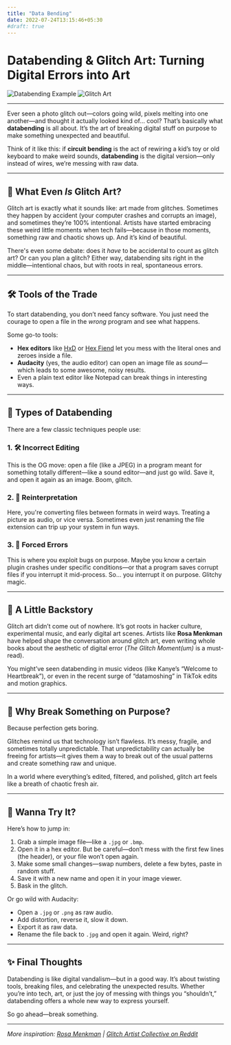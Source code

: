 ```yaml
---
title: "Data Bending"
date: 2022-07-24T13:15:46+05:30
#draft: true
---
```

# Databending & Glitch Art: Turning Digital Errors into Art

![Databending Example](https://external-content.duckduckgo.com/iu/?u=https%3A%2F%2Ftse1.mm.bing.net%2Fth%3Fid%3DOIP.s7_sp2tGLHalcnpZTPELMAHaE8%26pid%3DApi&f=1)
![Glitch Art](https://external-content.duckduckgo.com/iu/?u=https%3A%2F%2Ftse3.mm.bing.net%2Fth%3Fid%3DOIP.3mHON0qJAwp8j86TP7_VDgHaFj%26pid%3DApi&f=1 "glitch art")

---

Ever seen a photo glitch out—colors going wild, pixels melting into one another—and thought it actually looked kind of… cool? That’s basically what **databending** is all about. It’s the art of breaking digital stuff on purpose to make something unexpected and beautiful.

Think of it like this: if **circuit bending** is the act of rewiring a kid’s toy or old keyboard to make weird sounds, **databending** is the digital version—only instead of wires, we’re messing with raw data.

---

## 🎨 What Even *Is*  Glitch Art?

Glitch art is exactly what it sounds like: art made from glitches. Sometimes they happen by accident (your computer crashes and corrupts an image), and sometimes they’re 100% intentional. Artists have started embracing these weird little moments when tech fails—because in those moments, something raw and chaotic shows up. And it’s kind of beautiful.

There's even some debate: does it *have* to be accidental to count as glitch art? Or can you plan a glitch? Either way, databending sits right in the middle—intentional chaos, but with roots in real, spontaneous errors.

---

## 🛠 Tools of the Trade

To start databending, you don’t need fancy software. You just need the courage to open a file in the *wrong* program and see what happens.

Some go-to tools:
- **Hex editors** like [HxD](https://mh-nexus.de/en/hxd/) or [Hex Fiend](https://hexfiend.com/) let you mess with the literal ones and zeroes inside a file.
- **Audacity** (yes, the audio editor) can open an image file as *sound*—which leads to some awesome, noisy results.
- Even a plain text editor like Notepad can break things in interesting ways.

---

## 🔧 Types of Databending

There are a few classic techniques people use:

### 1. 🛠 Incorrect Editing
This is the OG move: open a file (like a JPEG) in a program meant for something totally different—like a sound editor—and just go wild. Save it, and open it again as an image. Boom, glitch.

### 2. 🔄 Reinterpretation
Here, you're converting files between formats in weird ways. Treating a picture as audio, or vice versa. Sometimes even just renaming the file extension can trip up your system in fun ways.

### 3. 🧪 Forced Errors
This is where you exploit bugs on purpose. Maybe you know a certain plugin crashes under specific conditions—or that a program saves corrupt files if you interrupt it mid-process. So… you interrupt it on purpose. Glitchy magic.

---

## 🧠 A Little Backstory

Glitch art didn’t come out of nowhere. It’s got roots in hacker culture, experimental music, and early digital art scenes. Artists like **Rosa Menkman** have helped shape the conversation around glitch art, even writing whole books about the aesthetic of digital error (*The Glitch Moment(um)* is a must-read).

You might’ve seen databending in music videos (like Kanye’s “Welcome to Heartbreak”), or even in the recent surge of “datamoshing” in TikTok edits and motion graphics.

---

## 🤔 Why Break Something on Purpose?

Because perfection gets boring.

Glitches remind us that technology isn’t flawless. It’s messy, fragile, and sometimes totally unpredictable. That unpredictability can actually be freeing for artists—it gives them a way to break out of the usual patterns and create something raw and unique.

In a world where everything’s edited, filtered, and polished, glitch art feels like a breath of chaotic fresh air.

---

## 🧪 Wanna Try It?

Here’s how to jump in:

1. Grab a simple image file—like a `.jpg` or `.bmp`.
2. Open it in a hex editor. But be careful—don’t mess with the first few lines (the header), or your file won’t open again.
3. Make some small changes—swap numbers, delete a few bytes, paste in random stuff.
4. Save it with a new name and open it in your image viewer.
5. Bask in the glitch.

Or go wild with Audacity:
- Open a `.jpg` or `.png` as raw audio.
- Add distortion, reverse it, slow it down.
- Export it as raw data.
- Rename the file back to `.jpg` and open it again. Weird, right?

---

## ✨ Final Thoughts

Databending is like digital vandalism—but in a good way. It’s about twisting tools, breaking files, and celebrating the unexpected results. Whether you’re into tech, art, or just the joy of messing with things you “shouldn’t,” databending offers a whole new way to express yourself.

So go ahead—break something.

---

*More inspiration: [Rosa Menkman](https://rosa-menkman.blogspot.com/) | [Glitch Artist Collective on Reddit](https://www.reddit.com/r/glitch_art/)*
